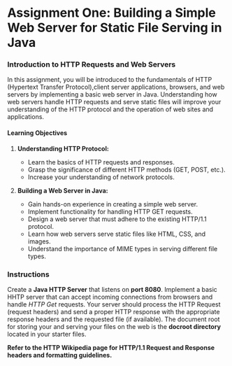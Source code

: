 # Assignment One:  Building a Simple Web Server for Static File Serving in Java

### Introduction to HTTP Requests and Web Servers

In this assignment, you will be introduced to the fundamentals of HTTP (Hypertext Transfer Protocol),client server applications, browsers, and web servers by implementing a basic web server in Java. Understanding how web servers handle HTTP requests and serve static files will improve your understanding of the HTTP protocol and the operation of web sites and applications.

#### Learning Objectives

1. **Understanding HTTP Protocol:**
   - Learn the basics of HTTP requests and responses.
   - Grasp the significance of different HTTP methods (GET, POST, etc.).
   - Increase your understanding of network protocols.

2. **Building a Web Server in Java:**
   - Gain hands-on experience in creating a simple web server.
   - Implement functionality for handling HTTP GET requests.
   - Design a web server that must adhere to the existing HTTP/1.1 protocol.
   - Learn how web servers serve static files like HTML, CSS, and images.
   - Understand the importance of MIME types in serving different file types.

### Instructions

Create a **Java HTTP Server** that listens on **port 8080**. Implement a basic HHTP server that can accept incoming connections from browsers and handle *HTTP Get* requests.  Your server should process the HTTP Request (request headers) and send a proper HTTP response with the appropriate response headers and the requested file (if available). The document root for storing your and serving your files on the web is the **docroot directory** located in your starter files.

**Refer to the HTTP Wikipedia page for HTTP/1.1 Request and Response headers and formatting guidelines.**

